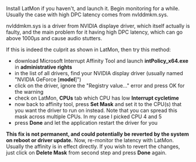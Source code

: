 Install LatMon if you haven't, and launch it. Begin monitoring for a while. Usually the case with high DPC latency comes from nvlddmkm.sys.

nvlddmkm.sys is a driver from NVIDIA displaye driver, which itself actually is faulty, and the main problem for it having high DPC latency, which can go above 1000µs and cause audio stutters.

If this is indeed the culprit as shown in LatMon, then try this method:

- download Microsoft Interrupt Affinity Tool and launch **intPolicy_x64.exe** in **administrative rights**
- in the list of all drivers, find your NVIDIA display driver (usually named "NVIDIA GeForce [**model**]")
- click on the driver, ignore the "Registry value..." error and press OK for the warning
- check on LatMon, **CPUs** tab which CPU has low **Interrupt cycletime**
- now back to affinity tool, press **Set Mask** and set it to the CPU(s) that you want the driver to run on instead. Note that you can spread this mask across multiple CPUs. In my case I picked CPU 4 and 5
- press **Done** and let the application restart the driver for you

**This fix is not permanent, and could potentially be reverted by the system on reboot or driver update.** Now, re-monitor the latency with LatMon. Usually the affinity is in effect directly. If you wish to revert the changes, just click on **Delete Mask** from second step and press **Done** again.

